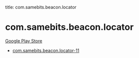 title: com.samebits.beacon.locator
# com.samebits.beacon.locator


[Google Play Store](https://play.google.com/store/apps/details?id=com.samebits.beacon.locator)


* [com.samebits.beacon.locator-11](./com.samebits.beacon.locator-11/)
